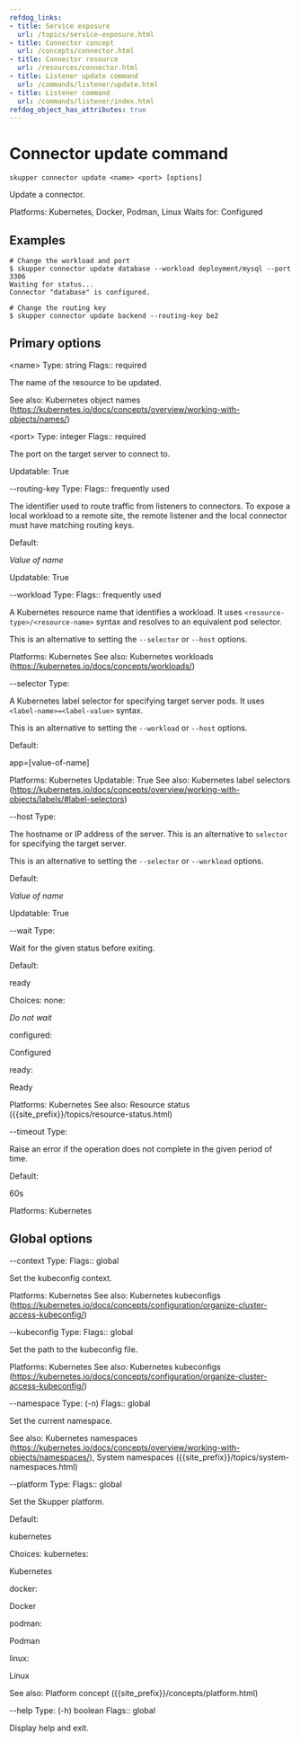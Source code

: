 ```yaml
---
refdog_links:
- title: Service exposure
  url: /topics/service-exposure.html
- title: Connector concept
  url: /concepts/connector.html
- title: Connector resource
  url: /resources/connector.html
- title: Listener update command
  url: /commands/listener/update.html
- title: Listener command
  url: /commands/listener/index.html
refdog_object_has_attributes: true
---
```


# Connector update command

```shell
skupper connector update <name> <port> [options]
```

Update a connector.

Platforms: Kubernetes, Docker, Podman, Linux
Waits for: Configured

## Examples

```console
# Change the workload and port
$ skupper connector update database --workload deployment/mysql --port 3306
Waiting for status...
Connector "database" is configured.

# Change the routing key
$ skupper connector update backend --routing-key be2
```

## Primary options

&lt;name&gt;
Type: string
Flags:: required

The name of the resource to be updated.

See also: Kubernetes object names (https://kubernetes.io/docs/concepts/overview/working-with-objects/names/)

&lt;port&gt;
Type: integer
Flags:: required

The port on the target server to connect to.

Updatable: True

--routing-key
Type: <string>
Flags:: frequently used

The identifier used to route traffic from listeners to
connectors.  To expose a local workload to a remote site, the
remote listener and the local connector must have matching
routing keys.

Default: <p><em>Value of name</em></p>

Updatable: True

--workload
Type: <resource>
Flags:: frequently used

A Kubernetes resource name that identifies a workload.  It uses
`<resource-type>/<resource-name>` syntax and resolves to an
equivalent pod selector.

This is an alternative to setting the `--selector` or
`--host` options.

Platforms: Kubernetes
See also: Kubernetes workloads (https://kubernetes.io/docs/concepts/workloads/)

--selector
Type: <string>

A Kubernetes label selector for specifying target server pods.  It
uses `<label-name>=<label-value>` syntax.

This is an alternative to setting the `--workload` or
`--host` options.

Default: <p>app=[value-of-name]</p>

Platforms: Kubernetes
Updatable: True
See also: Kubernetes label selectors (https://kubernetes.io/docs/concepts/overview/working-with-objects/labels/#label-selectors)

--host
Type: <string>

The hostname or IP address of the server.  This is an
alternative to `selector` for specifying the target server.

This is an alternative to setting the `--selector` or
`--workload` options.

Default: <p><em>Value of name</em></p>

Updatable: True

--wait
Type: <status>

Wait for the given status before exiting.

Default: <p>ready</p>

Choices: none: <p><em>Do not wait</em></p>

configured: <p>Configured</p>

ready: <p>Ready</p>

Platforms: Kubernetes
See also: Resource status ({{site_prefix}}/topics/resource-status.html)

--timeout
Type: <duration>

Raise an error if the operation does not complete in the given
period of time.

Default: <p>60s</p>

Platforms: Kubernetes

## Global options

--context
Type: <name>
Flags:: global

Set the kubeconfig context.

Platforms: Kubernetes
See also: Kubernetes kubeconfigs (https://kubernetes.io/docs/concepts/configuration/organize-cluster-access-kubeconfig/)

--kubeconfig
Type: <file>
Flags:: global

Set the path to the kubeconfig file.

Platforms: Kubernetes
See also: Kubernetes kubeconfigs (https://kubernetes.io/docs/concepts/configuration/organize-cluster-access-kubeconfig/)

--namespace
Type: (-n) <name>
Flags:: global

Set the current namespace.

See also: Kubernetes namespaces (https://kubernetes.io/docs/concepts/overview/working-with-objects/namespaces/), System namespaces ({{site_prefix}}/topics/system-namespaces.html)

--platform
Type: <platform>
Flags:: global

Set the Skupper platform.

<!-- You can also use the `SKUPPER_PLATFORM` environment variable. -->

Default: <p>kubernetes</p>

Choices: kubernetes: <p>Kubernetes</p>

docker: <p>Docker</p>

podman: <p>Podman</p>

linux: <p>Linux</p>

See also: Platform concept ({{site_prefix}}/concepts/platform.html)

--help
Type: (-h) boolean
Flags:: global

Display help and exit.


